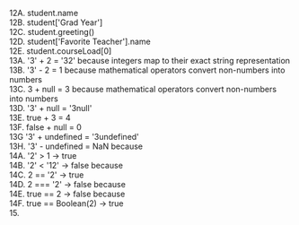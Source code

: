 12A. student.name  
12B. student['Grad Year']  
12C. student.greeting()  
12D. student['Favorite Teacher'].name  
12E. student.courseLoad[0]  
13A. '3' + 2 = '32' because integers map to their exact string representation  
13B. '3' - 2 = 1 because mathematical operators convert non-numbers into numbers  
13C. 3 + null = 3 because mathematical operators convert non-numbers into numbers  
13D. '3' + null = '3null'   
13E. true + 3 = 4  
13F. false + null = 0  
13G '3' + undefined = '3undefined'  
13H. '3' - undefined = NaN because  
14A. '2' > 1 -> true  
14B. '2' < '12' -> false because  
14C. 2 == '2' -> true  
14D. 2 === '2' -> false because  
14E. true == 2 -> false because  
14F. true == Boolean(2) -> true  
15. 
